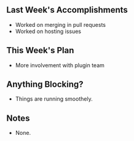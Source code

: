 ## Last Week's Accomplishments

- Worked on merging in pull requests
- Worked on hosting issues
## This Week's Plan
- More involvement with plugin team
## Anything Blocking?
- Things are running smoothely.
## Notes

- None.

